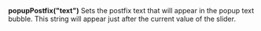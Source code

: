 <a name="popupPostfix"><h3 style="padding-top: 40px; margin-top: 40px;"></h3></a>
**popupPostfix("text")** Sets the postfix text that will appear in the popup text bubble. This string will appear just after the current value of the slider.  